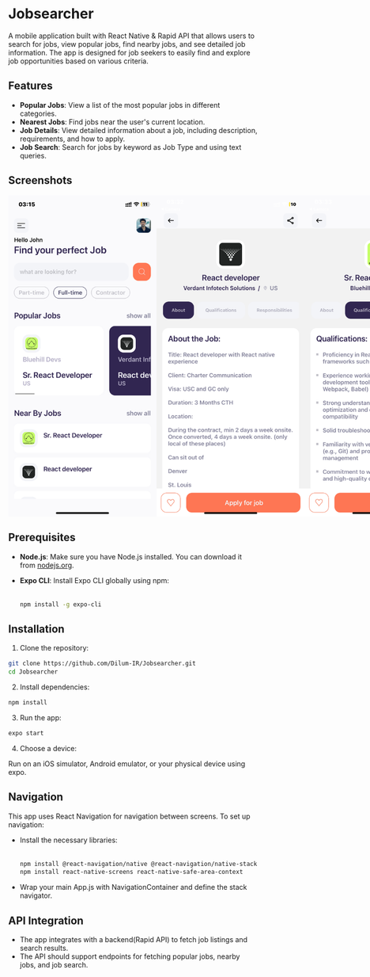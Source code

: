 # Jobsearcher

A mobile application built with React Native & Rapid API that allows users to search for jobs, view popular jobs, find nearby jobs, and see detailed job information. The app is designed for job seekers to easily find and explore job opportunities based on various criteria.

## Features

- **Popular Jobs**: View a list of the most popular jobs in different categories.
- **Nearest Jobs**: Find jobs near the user's current location.
- **Job Details**: View detailed information about a job, including description, requirements, and how to apply.
- **Job Search**: Search for jobs by keyword as Job Type and using text queries.

## Screenshots
<div style="display: flex; justify-content: space-between;">
<img src="./assets/samples/IMG_7143.PNG" alt="Home Screen" width="300" />
<img src="./assets/samples/IMG_7144.PNG" alt="Home Screen" width="300" />
<img src="./assets/samples/IMG_7146.PNG" alt="Home Screen" width="300" />
<img src="./assets/samples/IMG_7145.PNG" alt="Home Screen" width="300" />
<img src="./assets/samples/IMG_7147.PNG" alt="Home Screen" width="300" />
</div>

## Prerequisites

- **Node.js**: Make sure you have Node.js installed. You can download it from [nodejs.org](https://nodejs.org/).
- **Expo CLI**: Install Expo CLI globally using npm:
  
  ```bash
  
  npm install -g expo-cli
  ```

## Installation
 1. Clone the repository:

  ```bash
  git clone https://github.com/Dilum-IR/Jobsearcher.git
  cd Jobsearcher
  ```
2. Install dependencies:

  ```bash
  npm install
  ```
3. Run the app:

  ```bash
  expo start
  ```
4. Choose a device:

  Run on an iOS simulator, Android emulator, or your physical device using expo.


## Navigation

This app uses React Navigation for navigation between screens. To set up navigation:

- Install the necessary libraries:

  ```bash
  
  npm install @react-navigation/native @react-navigation/native-stack
  npm install react-native-screens react-native-safe-area-context
  ```

- Wrap your main App.js with NavigationContainer and define the stack navigator.

## API Integration

- The app integrates with a backend(Rapid API) to fetch job listings and search results.
- The API should support endpoints for fetching popular jobs, nearby jobs, and job search.
